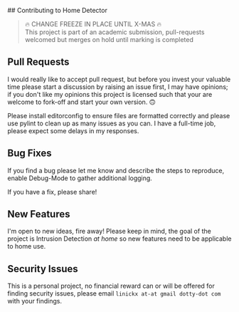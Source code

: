 ## Contributing to Home Detector

> 🔥 CHANGE FREEZE IN PLACE UNTIL X-MAS 🔥  
> This project is part of an academic submission, pull-requests welcomed but merges on hold until marking is completed

## Pull Requests

I would really like to accept pull request, but before you invest your valuable time please start a discussion by raising an issue first, I may have opinions; if you don't like my opinions this project is licensed such that your are welcome to fork-off and start your own version. 🙃

Please install editorconfig to ensure files are formatted correctly and please use pylint to clean up as many issues as you can. I have a full-time job, please expect some delays in my responses.

## Bug Fixes

If you find a bug please let me know and describe the steps to reproduce, enable Debug-Mode to gather additional logging.

If you have a fix, please share! 

## New Features

I'm open to new ideas, fire away! Please keep in mind, the goal of the project is Intrusion Detection *at home* so new features need to be applicable to home use.

## Security Issues

This is a personal project, no financial reward can or will be offered for finding security issues, please email `linickx at-at gmail dotty-dot com` with your findings. 
